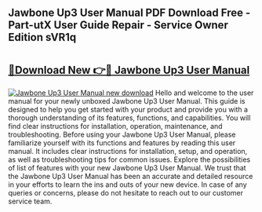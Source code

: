 ## Jawbone Up3 User Manual PDF Download Free - Part-utX User Guide Repair - Service Owner Edition sVR1q

# <h2><a href="http://cf16219.oget.top/?id=Jawbone+Up3+User+Manual">🔗Download New 👉🔴 Jawbone Up3 User Manual</a></h2>

[![Jawbone Up3 User Manual new download](https://i.imgur.com/5g1atiW.png)](http://cf16219.oget.top/?id=Jawbone+Up3+User+Manual)
Hello and welcome to the user manual for your newly unboxed Jawbone Up3 User Manual. This guide is designed to help you get started with your product and provide you with a thorough understanding of its features, functions, and capabilities. You will find clear instructions for installation, operation, maintenance, and troubleshooting. Before using your Jawbone Up3 User Manual, please familiarize yourself with its functions and features by reading this user manual. It includes clear instructions for installation, setup, and operation, as well as troubleshooting tips for common issues. Explore the possibilities of list of features with your new Jawbone Up3 User Manual. We trust that the Jawbone Up3 User Manual has been an accurate and detailed resource in your efforts to learn the ins and outs of your new device. In case of any queries or concerns, please do not hesitate to reach out to our customer service team.
